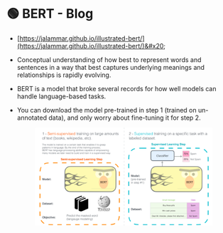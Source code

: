 # 🟢 BERT - Blog

* [https://jalammar.github.io/illustrated-bert/](https://jalammar.github.io/illustrated-bert/)&#x20;
* Conceptual understanding of how best to represent words and sentences in a way that best captures underlying meanings and relationships is rapidly evolving.
* BERT is a model that broke several records for how well models can handle language-based tasks.
*   You can download the model pre-trained in step 1 (trained on un-annotated data), and only worry about fine-tuning it for step 2.

    <figure><img src=".gitbook/assets/image (12).png" alt=""><figcaption></figcaption></figure>

